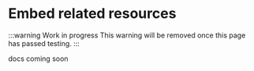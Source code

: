 # Embed related resources

:::warning Work in progress
<centered-image src="/img/work-in-progress.png" />
This warning will be removed once this page has passed testing.
:::

docs coming soon
